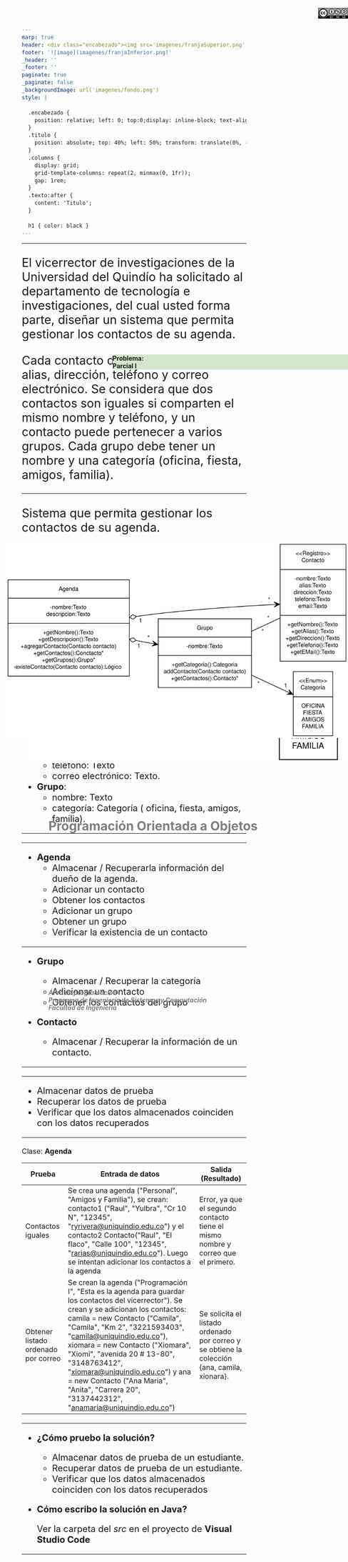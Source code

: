 ```yaml
---
marp: true
header: <div class="encabezado"><img src='imagenes/franjaSuperior.png'  /><div class="titulo"><h1 class="texto"></h1></div></div>
footer: '![image](imagenes/franjaInferior.png)' 
_header: '' 
_footer: '' 
paginate: true
_paginate: false
_backgroundImage: url('imagenes/fondo.png')
style: |

  .encabezado {
    position: relative; left: 0; top:0;display: inline-block; text-align: center;
  }
  .titulo {
    position: absolute; top: 40%; left: 50%; transform: translate(0%, -50%); color: gray;
  }
  .columns {
    display: grid;
    grid-template-columns: repeat(2, minmax(0, 1fr));
    gap: 1rem;
  }
  .texto:after {
    content: 'Titulo';
  }
  
  h1 { color: black }
---
```


<div style="position: absolute; left: 30%; top:45%; width: 70%; text-align: left"><h1 style="color: gray">Programación Orientada a Objetos</h1></div>
<div style="position: absolute; left: 30%; top:55%; width: 70%; text-align: left"><h5 style="color: gray">Área de programación<br />
Programa de Ingeniería de Sistemas y Computación<br />
Facultad de Ingeniería
</h5></div>

<div style="position: absolute; left: 45%; top:20%; background-color: rgb(212, 231, 205); width: 550px">
<b>
Problema: <br />
Parcial I<br />
</b>
</div>


<div style="position: absolute; left: 93%; top:10px; ">

![width:80](imagenes/licencia.png)
</div>

---


<style scoped>
.texto:after {
    content: 'Problema:';
  }
</style>

<div style="font-size: 20pt">

El vicerrector de investigaciones de la Universidad del Quindío ha solicitado al departamento de tecnología e investigaciones, del cual usted forma parte, diseñar un sistema que permita gestionar los contactos de su agenda. 

Cada contacto debe tener un nombre, alias, dirección, teléfono y correo electrónico. Se considera que dos contactos son iguales si comparten el mismo nombre y teléfono, y un contacto puede pertenecer a varios grupos. Cada grupo debe tener un nombre y una categoría (oficina, fiesta, amigos, familia). 

---

<style scoped>
.texto:after {
    content: 'Abstracción: ¿Qué se solicita finalmente? (problema)';
  }
</style>

Sistema que permita gestionar los contactos de su agenda. 

- Almacenar / Recuperarla información de contacto. 
  - No pueden haber dos contactos con el mismo nombre y teléfono.
- Almacenar / Recuperarla información de grupos.
  - Un contacto puede estar en varios grupos.

---

<style scoped>
.texto:after {
    content: 'Abstracción: ¿Qué información es relevante dado el problema anterior?';
  }
</style>

<div style="font-size: 15pt;">

- **Agenda**:
  - nombre: Texto (ver prueba en el parcial)
  - descripcion: Texto (ver prueba en el parcial)
- **Contacto**:
  - nombre: Texto
  - alias: Texto
  - dirección: Texto
  - teléfono: Texto
  - correo electrónico: Texto. 
- **Grupo**:
  - nombre: Texto
  - categoría: Categoría ( oficina, fiesta, amigos, familia). 

---

<style scoped>
.texto:after {
    content: 'Abstracción: ¿Cómo se agrupa la información relevante?';
  }
</style>

<div style="position: absolute; left: 25%; top:30%; ">

![width:550](diagrama-00.svg)
</div>

---


<style scoped>
.texto:after {
    content: 'Descomposición: ¿Cómo se distribuyen las funcionalidades?';
  }
</style>


- **Agenda**
  - Almacenar / Recuperarla información del dueño de la agenda.
  - Adicionar un contacto
  - Obtener los contactos
  - Adicionar un grupo
  - Obtener un grupo
  - Verificar la existencia de un contacto

---

<style scoped>
.texto:after {
    content: 'Descomposición: ¿Cómo se distribuyen las funcionalidades?';
  }
</style>


- **Grupo**

  - Almacenar / Recuperar la categoría
  - Adicionar un contacto
  - Obtener los contactos del grupo

- **Contacto**

  - Almacenar / Recuperar la información de un contacto.

---


<style scoped>
.texto:after {
    content: 'Descomposición: ¿Cómo se distribuyen las funcionalidades?';
  }
</style>



<div style="position: absolute; left: 20%; top:30%; ">

![width:690](diagrama-01.svg)
</div>


---

<style scoped>
.texto:after {
    content: 'Descomposición: ¿Qué debo hacer para probar las funcionalidades?';
  }
</style>

- Almacenar datos de prueba
- Recuperar los datos de prueba
- Verificar que los datos almacenados coinciden con los datos recuperados


---

<style scoped>
.texto:after {
    content: 'Descomposición: ¿Qué debo hacer para probar las funcionalidades?';
  }
</style>

<div style="font-size: 12pt;">

Clase: **Agenda**

| Prueba                                | Entrada de datos                                          | Salida (Resultado)                                                                                  |
|---------------------------------------|-----------------------------------------------------------|-----------------------------------------------------------------------------------------------------|
| Contactos iguales | Se crea una agenda  ("Personal", "Amigos y Familia"), se crean: contacto1 ("Raul", "Yulbra", "Cr 10 N", "12345", "ryrivera@uniquindio.edu.co") y el contacto2 Contacto("Raul", "El flaco", "Calle 100", "12345", "rarias@uniquindio.edu.co"). Luego se intentan adicionar los contactos a la agenda| Error, ya que el segundo contacto tiene el mismo nombre y correo que el primero. |
| Obtener listado ordenado por correo | Se crean  la agenda ("Programación I", "Esta es la agenda para guardar los contactos del vicerrector"). Se crean y se adicionan los contactos: camila = new Contacto ("Camila", "Camila", "Km 2", "3221593403", "camila@uniquindio.edu.co"), xiomara = new Contacto ("Xiomara", "Xiomi", "avenida 20 # 13-80", "3148763412", "xiomara@uniquindio.edu.co") y ana = new Contacto ("Ana Maria", "Anita", "Carrera 20", "3137442312", "anamaria@uniquindio.edu.co")| Se solicita el listado ordenado por correo y se obtiene la colección {ana, camila, xionara}.|


</div>

---

<style scoped>
.texto:after {
    content: 'Codificación: ';
  }
</style>

- **¿Cómo pruebo la solución?**

  - Almacenar datos de prueba de un estudiante. 
  - Recuperar datos de prueba de un estudiante. 
  - Verificar que los datos almacenados coinciden con los datos recuperados

- **Cómo escribo la solución en Java?**

  Ver la carpeta del *src* en el proyecto de **Visual Studio Code**



---

<!-- 
_header: ''
_footer: '' 
_paginate: false
_backgroundImage: url('imagenes/gracias.png')
-->
